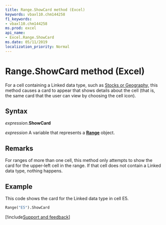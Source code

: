 ```yaml
---
title: Range.ShowCard method (Excel)
keywords: vbaxl10.chm144258
f1_keywords:
- vbaxl10.chm144258
ms.prod: excel
api_name:
- Excel.Range.ShowCard
ms.date: 05/11/2019
localization_priority: Normal
---
```



# Range.ShowCard method (Excel)

For a cell containing a Linked data type, such as [Stocks or Geography](https://support.office.com/article/stock-quotes-and-geographic-data-61a33056-9935-484f-8ac8-f1a89e210877), this method causes a card to appear that shows details about the cell (that is, the same card that the user can view by choosing the cell icon).

## Syntax

_expression_.**ShowCard**

_expression_ A variable that represents a **[Range](excel.range(object).md)** object.

## Remarks

For ranges of more than one cell, this method only attempts to show the card for the upper-left cell in the range. If that cell does not contain a Linked data type, nothing happens.

## Example

This code shows the card for the Linked data type in cell E5.

```vb
Range("E5").ShowCard
```



[!include[Support and feedback](~/includes/feedback-boilerplate.md)]